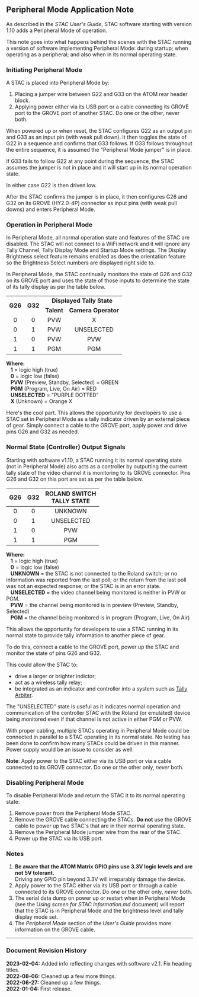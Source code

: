 ## Peripheral Mode Application Note

As described in the *STAC User's Guide*, STAC software starting with version 1.10 adds a Peripheral Mode of operation.

This note goes into what happens behind the scenes with the STAC running a version of software implementing Peripheral Mode: during startup; when operating as a peripheral; and also when in its normal operating state.

### Initiating Peripheral Mode

A STAC is placed into Peripheral Mode by:
    
1. Placing a jumper wire between G22 and G33 on the ATOM rear header block.
1. Applying power either via its USB port or a cable connecting its GROVE port to the GROVE port of another STAC. Do one or the other, never both.

When powered up or when reset, the STAC configures G22 as an output pin and G33 as an input pin (with weak pull down). It then toggles the state of G22 in a sequence and confirms that G33 follows. If G33 follows throughout the entire sequence, it is assumed the "Peripheral Mode jumper" is in place. 

If G33 fails to follow G22 at any point during the sequence, the STAC assumes the jumper is not in place and it will start up in its normal operation state.

In either case G22 is then driven low.

After the STAC confirms the jumper is in place, it then configures G26 and G32 on its GROVE (HY2.0-4P) connector as input pins (with weak pull downs) and enters Peripheral Mode.

### Operation in Peripheral Mode

In Peripheral Mode, all normal operation state and features of the STAC are disabled. The STAC will not connect to a WiFi network and it will ignore any Tally Channel, Tally Display Mode and Startup Mode settings. The Display Brightness select feature remains enabled as does the orientation feature so the Brightness Select numbers are displayed right side to.

In Peripheral Mode, the STAC continually monitors the state of G26 and G32 on its GROVE port and uses the state of those inputs to determine the state of its tally display as per the table below.

<table>
	<tbody><center>
		<tr>
			<td rowspan="2"><b>G26</b></td>
			<td rowspan="2"><b>G32</b></td>
			<td colspan="2"><center><b>Displayed Tally State</center></td>
		</tr>
		<tr>
			<td><center><b>Talent</center></b></td>
			<td><center><b>Camera Operator</center></b></td>
		</tr>
		<tr>
			<td><center>0</center></td>
			<td><center>0</center></td>
			<td><center>PVW</center></td>
			<td><center>X</center></td>
		</tr>
		<tr>
			<td><center>0</center></td>
			<td><center>1</center></td>
			<td><center>PVW</center></td>
			<td><center>UNSELECTED</center></td>
		</tr>
		<tr>
			<td><center>1</center></td>
			<td><center>0</center></td>
			<td><center>PVW</center></td>
			<td><center>PVW</center></td>
		</tr>
		<tr>
			<td><center>1</center></td>
			<td><center>1</center></td>
			<td><center>PGM</center></td>
			<td><center>PGM</center></td>
		</tr>
	</center></tbody>
</table>

**Where:**<br>
&nbsp;&nbsp;&nbsp;**1** = logic high (true)<br>
&nbsp;&nbsp;&nbsp;**0** = logic low (false)<br>
&nbsp;&nbsp;&nbsp;**PVW** (Preview, Standby, Selected) = GREEN<br>
&nbsp;&nbsp;&nbsp;**PGM** (Program, Live, On Air) = RED<br>
&nbsp;&nbsp;&nbsp;**UNSELECTED** = "PURPLE DOTTED"<br>
&nbsp;&nbsp;&nbsp;**X** (Unknown) = Orange X<br>

Here's the cool part. This allows the opportunity for developers to use a STAC set in Peripheral Mode as a tally indicator driven by an external piece of gear. Simply connect a cable to the GROVE port, apply power and drive pins G26 and G32 as needed.

### Normal State (Controller) Output Signals

Starting with software v1.10, a STAC running it its normal operating state (not in Peripheral Mode) also acts as a controller by outputting the current tally state of the video channel it is monitoring to its GROVE connector. Pins G26 and G32 on this port are set as per the table below.

| G26 | G32 | ROLAND SWITCH<br>TALLY STATE
|:---:|:---:|:---:|
| 0 | 0 | UNKNOWN |
| 0 | 1 | UNSELECTED |
| 1 | 0 | PVW |
| 1 | 1 | PGM |

**Where:**<br>
&nbsp;&nbsp;&nbsp;**1** = logic high (true)<br>
&nbsp;&nbsp;&nbsp;**0** = logic low (false)<br>
&nbsp;&nbsp;&nbsp;**UNKNOWN** = the STAC is not connected to the Roland switch; or no information was reported from the last poll; or the return from the last poll was not an expected response; or the STAC is in an error state.<br>
&nbsp;&nbsp;&nbsp;**UNSELECTED** = the video channel being monitored is neither in PVW or PGM.<br>
&nbsp;&nbsp;&nbsp;**PVW** = the channel being monitored is in preview (Preview, Standby, Selected)<br>
&nbsp;&nbsp;&nbsp;**PGM** = the channel being monitored is in program (Program, Live, On Air)

This allows the opportunity for developers to use a STAC running in its normal state to provide tally information to another piece of gear.

To do this, connect a cable to the GROVE port, power up the STAC and monitor the state of pins G26 and G32.

This could allow the STAC to:

- drive a larger or brighter indictor;
- act as a wireless tally relay;
- be integrated as an indicator and controller into a system such as [Tally Arbiter](http://www.tallyarbiter.com).

The "UNSELECTED" state is useful as it indicates normal operation and communication of the controller STAC with the Roland (or emulated) device being monitored even if that channel is not active in either PGM or PVW.

With proper cabling, multiple STACs operating in Peripheral Mode could be connected in parallel to a STAC operating in its normal state. No testing has been done to confirm how many STACs could be driven in this manner. Power supply would be an issue to consider as well.

**Note**: Apply power to the STAC either via its USB port or via a cable connected to its GROVE connector. Do one or the other only, *never* both.

### Disabling Peripheral Mode

To disable Peripheral Mode and return the STAC it to its normal operating state:

1. Remove power from the Peripheral Mode STAC.
1. Remove the GROVE cable connecting the STACs. **Do not** use the GROVE cable to power up two STAC's that are in their normal operating state.
1. Remove the Peripheral Mode jumper wire from the rear of the STAC.
1. Power up the STAC via its USB port.

### Notes

1. **Be aware that the ATOM Matrix GPIO pins use 3.3V logic levels and are not 5V tolerant.**<br>Driving any GPIO pin beyond 3.3V will irreparably damage the device.
1. Apply power to the STAC either via its USB port or through a cable connected to its GROVE connector. Do one or the other only, *never* both.
1. The serial data dump on power up or restart when in Peripheral Mode (see the *Using screen for STAC Information.md* document) will report that the STAC is in Peripheral Mode and the brightness level and tally display mode set.
1. The *Peripheral Mode* section of the *User's Guide* provides more information on the GROVE cable.

---

### Document Revision History  

**2023-02-04:** Added info reflecting changes with software v2.1. Fix heading titles.<br>
**2022-08-06:** Cleaned up a few more things.<br>
**2022-06-27:** Cleaned up a few things.<br>
**2022-01-04:** First release.<br>
